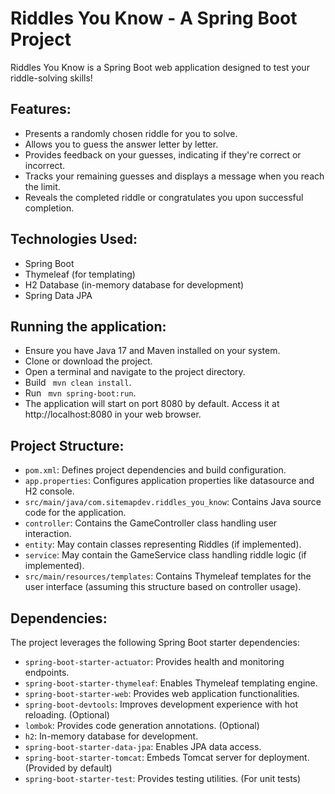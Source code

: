 # Riddles You Know - A Spring Boot Project

Riddles You Know is a Spring Boot web application designed to test your riddle-solving skills!

## Features:
* Presents a randomly chosen riddle for you to solve.
* Allows you to guess the answer letter by letter.
* Provides feedback on your guesses, indicating if they're correct or incorrect.
* Tracks your remaining guesses and displays a message when you reach the limit.
* Reveals the completed riddle or congratulates you upon successful completion.

## Technologies Used:
* Spring Boot
* Thymeleaf (for templating)
* H2 Database (in-memory database for development)
* Spring Data JPA

## Running the application:
* Ensure you have Java 17 and Maven installed on your system.
* Clone or download the project.
* Open a terminal and navigate to the project directory.
* Build ``` mvn clean install```.
* Run ``` mvn spring-boot:run```.
* The application will start on port 8080 by default. Access it at http://localhost:8080 in your web browser.

## Project Structure:
* ```pom.xml```: Defines project dependencies and build configuration.
* ```app.properties```: Configures application properties like datasource and H2 console.
* ```src/main/java/com.sitemapdev.riddles_you_know```: Contains Java source code for the application.
* ```controller```: Contains the GameController class handling user interaction.
* ```entity```: May contain classes representing Riddles (if implemented).
* ```service```: May contain the GameService class handling riddle logic (if implemented).
* ```src/main/resources/templates```: Contains Thymeleaf templates for the user interface (assuming this structure based on controller usage).

## Dependencies:
The project leverages the following Spring Boot starter dependencies:

* ```spring-boot-starter-actuator```: Provides health and monitoring endpoints.
* ```spring-boot-starter-thymeleaf```: Enables Thymeleaf templating engine.
* ```spring-boot-starter-web```: Provides web application functionalities.
* ```spring-boot-devtools```: Improves development experience with hot reloading. (Optional)
* ```lombok```: Provides code generation annotations. (Optional)
* ```h2```: In-memory database for development.
* ```spring-boot-starter-data-jpa```: Enables JPA data access.
* ```spring-boot-starter-tomcat```: Embeds Tomcat server for deployment. (Provided by default)
* ```spring-boot-starter-test```: Provides testing utilities. (For unit tests)

